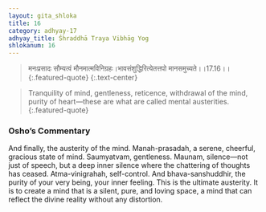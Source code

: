 ```yaml
---
layout: gita_shloka
title: 16
category: adhyay-17
adhyay_title: Śhraddhā Traya Vibhāg Yog
shlokanum: 16
---
```


> मनःप्रसादः सौम्यत्वं मौनमात्मविनिग्रहः।भावसंशुद्धिरित्येतत्तपो मानसमुच्यते।।17.16।।
{:.featured-quote}
{:.text-center}

> Tranquility of mind, gentleness, reticence, withdrawal of the mind, purity of heart—these are what are called mental austerities.
{:.featured-quote}

### Osho’s Commentary
And finally, the austerity of the mind.
Manah-prasadah, a serene, cheerful, gracious state of mind. Saumyatvam, gentleness. Maunam, silence—not just of speech, but a deep inner silence where the chattering of thoughts has ceased. Atma-vinigrahah, self-control. And bhava-sanshuddhir, the purity of your very being, your inner feeling.
This is the ultimate austerity. It is to create a mind that is a silent, pure, and loving space, a mind that can reflect the divine reality without any distortion.
